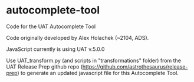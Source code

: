 # autocomplete-tool
Code for the UAT Autocomplete Tool

Code originally developed by Alex Holachek (~2104, ADS).

JavaScript currently is using UAT v.5.0.0

Use UAT_transform.py (and scripts in "transformations" folder) from the UAT Release Prep github repo (https://github.com/astrothesaurus/release-prep) to generate an updated javascript file for this Autocomplete Tool.

